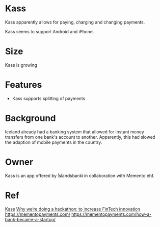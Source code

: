 # Kass

Kass apparently allows for paying, charging and changing payments.

Kass seems to support Android and iPhone.

# Size

Kass is growing

# Features

- Kass supports splitting of payments

# Background

Iceland already had a banking system that allowed for instant money transfers from one bank's account to another. Apparently, this had slowed the adaption of mobile payments in the country.

# Owner

Kass is an app offered by Íslandsbanki in collaboration with Memento ehf.

# Ref
[Kass](https://www.kass.is/)
[Why we’re doing a hackathon: to increase FinTech innovation](http://northstack.is/index.php/2016/05/25/why-were-doing-a-hackathon-to-increase-fintech-innovation/)
https://mementopayments.com/
https://mementopayments.com/how-a-bank-became-a-startup/


